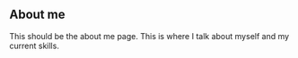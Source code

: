 ## About me

This should be the about me page. This is where I talk about myself and my current skills.
